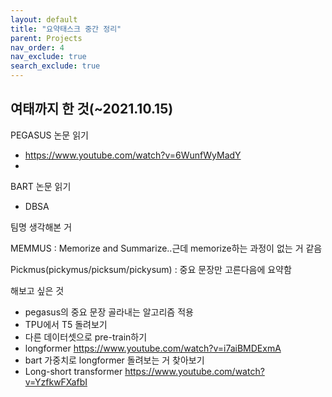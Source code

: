 ```yaml
---
layout: default
title: "요약태스크 중간 정리"
parent: Projects
nav_order: 4
nav_exclude: true
search_exclude: true
---
```




## 여태까지 한 것(~2021.10.15)

PEGASUS 논문 읽기

* https://www.youtube.com/watch?v=6WunfWyMadY
* 

BART 논문 읽기

* DBSA



팀명 생각해본 거 

MEMMUS : Memorize and Summarize..근데 memorize하는 과정이 없는 거 같음

Pickmus(pickymus/picksum/pickysum) : 중요 문장만 고른다음에 요약함



해보고 싶은 것

- pegasus의 중요 문장 골라내는 알고리즘 적용
- TPU에서 T5 돌려보기
- 다른 데이터셋으로 pre-train하기
- longformer https://www.youtube.com/watch?v=i7aiBMDExmA
- bart 가중치로 longformer 돌려보는 거 찾아보기
- Long-short transformer https://www.youtube.com/watch?v=YzfkwFXafbI

